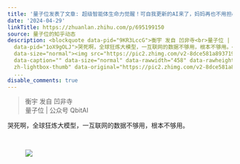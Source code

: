 ```yaml
---
title: '量子位发表了文章: 超级智能体生命力觉醒！可自我更新的AI来了，妈妈再也不用担心数据瓶颈难题'
date: '2024-04-29'
linkTitle: https://zhuanlan.zhihu.com/p/695199150
source: 量子位的知乎动态
description: <blockquote data-pid="9KR3LccG">衡宇 发自 凹非寺<br>量子位 | 公众号 QbitAI</blockquote><p
  data-pid="1oX9gOLJ">哭死啊，全球狂炼大模型，一互联网的数据不够用，根本不够用。</p><p class="ztext-empty-paragraph"><br></p><figure
  data-size="normal"><img src="https://pic2.zhimg.com/v2-8dce581a8937195d8b63d1200e4d3505_1440w.jpg"
  data-caption="" data-size="normal" data-rawwidth="458" data-rawheight="462" class="origin_image
  zh-lightbox-thumb" data-original="https://pic2.zhimg.com/v2-8dce581a8937195d8b63d1200e4d3505_r.jpg"
  ...
disable_comments: true
---
```

<blockquote data-pid="9KR3LccG">衡宇 发自 凹非寺<br>量子位 | 公众号 QbitAI</blockquote><p data-pid="1oX9gOLJ">哭死啊，全球狂炼大模型，一互联网的数据不够用，根本不够用。</p><p class="ztext-empty-paragraph"><br></p><figure data-size="normal"><img src="https://pic2.zhimg.com/v2-8dce581a8937195d8b63d1200e4d3505_1440w.jpg" data-caption="" data-size="normal" data-rawwidth="458" data-rawheight="462" class="origin_image zh-lightbox-thumb" data-original="https://pic2.zhimg.com/v2-8dce581a8937195d8b63d1200e4d3505_r.jpg" ...